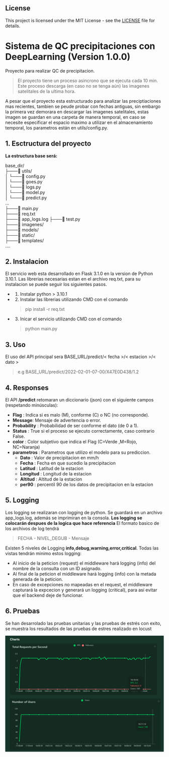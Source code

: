 
## License
This project is licensed under the MIT License - see the [LICENSE](LICENSE) file for details.

# Sistema de QC precipitaciones con DeepLearning  (Version 1.0.0)
Proyecto para realizar QC de precipitacion.

> El proyecto tiene un proceso asincrono que se ejecuta cada 10 min. Este proceso descarga (en caso no se tenga aún) las imagenes satelitales de la ultima hora. 

A pesar que el proyecto esta estructurado para analizar las preciptiaciones mas recientes, tambien se peude probar con fechas antiguas, sin embargo la primera vez demorara en descargar las imagenes satelitales, estas imagen se guardan en una carpeta de manera temporal, en caso se necesite especificar el espacio maximo a utilizar en el almacenamiento temporal, los parametros están en utils/config.py.

## 1. Esctructura del proyecto  
**La estructura base será:**  

base_dir/  
├───📁 utils/  
│   └───📄 config.py  
│   └───📄 goes.py  
│   └───📄 logs.py  
│   └───📄 model.py  
│   └───📄 predict.py  
    ...  
├───📄 main.py  
├───📄 req.txt  
├───📄 app_logs.log 
├───📄 test.py  
├───📁 imagenes/  
├───📁 models/  
├───📁 static/  
├───📁 templates/  
       ....  

## 2. Instalacion
El servicio web esta desarrollado en Flask 3.1.0 en la version de Python 3.10.1. 
Las librerias necesarias estan en el archivo req.txt, para su instalacion se puede seguir los siguientes pasos.

- 1. Instalar python > 3.10.1
- 2. Instalar las librerias utilizando CMD con el comando 
    > pip install -r req.txt
- 3. Inicar el servicio utilizando CMD con el comando
    > python main.py


## 3. Uso
El uso del API principal sera BASE_URL/predict/< fecha >/< estacion >/< dato >

> e.g BASE_URL/predict/2022-02-01-07-00/X47E0D438/1.2

## 4. Responses
El API **/predict** retomaran un diccionario (json) con el siguiente campos (respetando minúsculas):
- **Flag** : Indica si es malo (M), conforme (C) o NC (no corresponde).
- **Message**: Mensaje de advertencia o error.
- **Probability** : Probabilidad de ser conforme el dato (de 0 a 1).
- **Status** : True si el proceso se ejecuto correctamente, caso contrario False.
- **color** : Color subjetivo que indica el Flag (C=Verde ,M=Rojo, NC=Naranja)
- **parametros** : Parametros que utilizo el modelo para su prediccion. 
    - **Dato** : Valor de precipitacion en mm/h
    - **Fecha** : Fecha en que sucedio la precipitacion 
    - **Latitud** : Latitud de la estacion
    - **Longitud** : Longitud de la estacion
    - **Altitud** : Altitud de la estacion
    - **per90** : percentil 90 de los datos de precipitacion en la estacion

## 5. Logging
Los logging se realizaran con logging de python. Se guardará en un archivo app_logs.log, además se imprimiran en la consola. **Los logging se colocarán despues de la logica que hace referencia**
El formato basico de los archivos de log tendrá 
> FECHA - NIVEL_DEGUB - Mensaje
 

Existen 5 niveles de Logging **info,debug,warning,error,critical**. Todas las vistas tendrán minimo estos logging:
- Al inicio de la peticion (request) el middleware hará logging (info) del nombre de la consulta con un ID asignado. 
- Al final de la peticion el middleware hará logging (info) con la metada generada de la peticion.
- En caso de excepciones no mapeadas en el request, el middleware capturará la expcecion y generará un logging (critical), para así evitar que el backend deje de funcionar.

## 6. Pruebas
Se han desarrolado las pruebas unitarias y las pruebas de estrés con exito, se muestra los resultados de las pruebas de estres realizado en locust

![Pruebas de estres realizo en locust](static/media/test_charts.png)